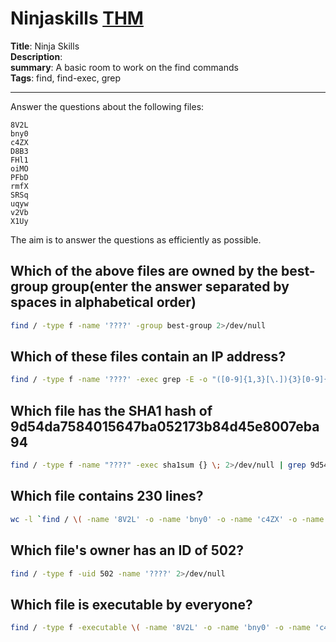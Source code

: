 # Ninjaskills [THM](https://tryhackme.com/room/ninjaskills)

__Title__: Ninja Skills  
__Description__:   
__summary__: A basic room to work on the find commands   
__Tags__:  find, find-exec, grep

----

Answer the questions about the following files:

    8V2L
    bny0
    c4ZX
    D8B3
    FHl1
    oiMO
    PFbD
    rmfX
    SRSq
    uqyw
    v2Vb
    X1Uy

The aim is to answer the questions as efficiently as possible.

## Which of the above files are owned by the best-group group(enter the answer separated by spaces in alphabetical order)

```bash
find / -type f -name '????' -group best-group 2>/dev/null
```

## Which of these files contain an IP address?

```bash
find / -type f -name '????' -exec grep -E -o "([0-9]{1,3}[\.]){3}[0-9]{1,3}" {} \+ 2>/dev/null
```

## Which file has the SHA1 hash of 9d54da7584015647ba052173b84d45e8007eba94

```bash
find / -type f -name "????" -exec sha1sum {} \; 2>/dev/null | grep 9d54da7584015647ba052173b84d45e8007eba94
```

## Which file contains 230 lines?

```bash
wc -l `find / \( -name '8V2L' -o -name 'bny0' -o -name 'c4ZX' -o -name 'D8B3' -o -name 'FHl1' -o -name 'oiMO' -o -name 'PFbD' -o -name 'rmfX' -o -name 'SRSq' -o -name 'uqyw' -o -name 'v2Vb' -o -name 'X1Uy' \) 2>/dev/null` 2>/dev/null | grep 230
```

## Which file's owner has an ID of 502?

```bash
find / -type f -uid 502 -name '????' 2>/dev/null
```

## Which file is executable by everyone?

```bash
find / -type f -executable \( -name '8V2L' -o -name 'bny0' -o -name 'c4ZX' -o -name 'D8B3' -o -name 'FHl1' -o -name 'oiMO' -o -name 'PFbD' -o -name 'rmfX' -o -name 'SRSq' -o -name 'uqyw' -o -name 'v2Vb' -o -name 'X1Uy' \) 2>/dev/null
```